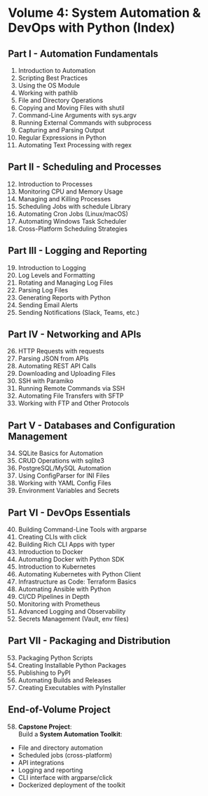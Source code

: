 # Volume 4: System Automation & DevOps with Python (Index)

## Part I - Automation Fundamentals
1. Introduction to Automation
2. Scripting Best Practices
3. Using the OS Module
4. Working with pathlib
5. File and Directory Operations
6. Copying and Moving Files with shutil
7. Command-Line Arguments with sys.argv
8. Running External Commands with subprocess
9. Capturing and Parsing Output
10. Regular Expressions in Python
11. Automating Text Processing with regex

## Part II - Scheduling and Processes
12. Introduction to Processes
13. Monitoring CPU and Memory Usage
14. Managing and Killing Processes
15. Scheduling Jobs with schedule Library
16. Automating Cron Jobs (Linux/macOS)
17. Automating Windows Task Scheduler
18. Cross-Platform Scheduling Strategies

## Part III - Logging and Reporting
19. Introduction to Logging
20. Log Levels and Formatting
21. Rotating and Managing Log Files
22. Parsing Log Files
23. Generating Reports with Python
24. Sending Email Alerts
25. Sending Notifications (Slack, Teams, etc.)

## Part IV - Networking and APIs
26. HTTP Requests with requests
27. Parsing JSON from APIs
28. Automating REST API Calls
29. Downloading and Uploading Files
30. SSH with Paramiko
31. Running Remote Commands via SSH
32. Automating File Transfers with SFTP
33. Working with FTP and Other Protocols

## Part V - Databases and Configuration Management
34. SQLite Basics for Automation
35. CRUD Operations with sqlite3
36. PostgreSQL/MySQL Automation
37. Using ConfigParser for INI Files
38. Working with YAML Config Files
39. Environment Variables and Secrets

## Part VI - DevOps Essentials
40. Building Command-Line Tools with argparse
41. Creating CLIs with click
42. Building Rich CLI Apps with typer
43. Introduction to Docker
44. Automating Docker with Python SDK
45. Introduction to Kubernetes
46. Automating Kubernetes with Python Client
47. Infrastructure as Code: Terraform Basics
48. Automating Ansible with Python
49. CI/CD Pipelines in Depth
50. Monitoring with Prometheus
51. Advanced Logging and Observability
52. Secrets Management (Vault, env files)

## Part VII - Packaging and Distribution
53. Packaging Python Scripts
54. Creating Installable Python Packages
55. Publishing to PyPI
56. Automating Builds and Releases
57. Creating Executables with PyInstaller

## End-of-Volume Project
58. **Capstone Project**:  
   Build a **System Automation Toolkit**:  
   - File and directory automation  
   - Scheduled jobs (cross-platform)  
   - API integrations  
   - Logging and reporting  
   - CLI interface with argparse/click  
   - Dockerized deployment of the toolkit